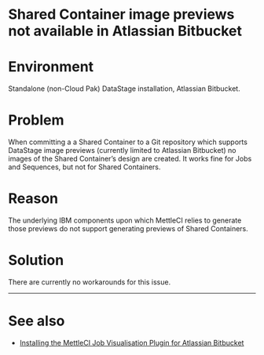 # Shared Container image previews not available in Atlassian Bitbucket

# Environment

Standalone (non-Cloud Pak) DataStage installation, Atlassian Bitbucket.

# Problem

When committing a a Shared Container to a Git repository which supports DataStage image previews (currently limited to Atlassian Bitbucket) no images of the Shared Container’s design are created. It works fine for Jobs and Sequences, but not for Shared Containers.

# Reason

The underlying IBM components upon which MettleCI relies to generate those previews do not support generating previews of Shared Containers.

# Solution

There are currently no workarounds for this issue.

* * *

# See also

*   [Installing the MettleCI Job Visualisation Plugin for Atlassian Bitbucket](https://datamigrators.atlassian.net/wiki/spaces/MCIDOC/pages/733675614/Installing+the+MettleCI+Job+Visualisation+Plugin+for+Atlassian+Bitbucket)